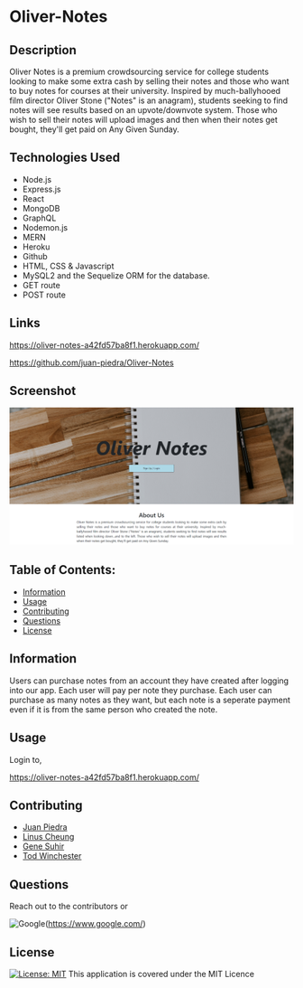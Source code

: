 # Oliver-Notes

## Description

Oliver Notes is a premium crowdsourcing service for college students looking to make some extra cash by selling their notes and those who want to buy notes for courses at their university. Inspired by much-ballyhooed film director Oliver Stone ("Notes" is an anagram), students seeking to find notes will see results based on an upvote/downvote system. Those who wish to sell their notes will upload images and then when their notes get bought, they'll get paid on Any Given Sunday.

## Technologies Used

- Node.js
- Express.js
- React
- MongoDB
- GraphQL
- Nodemon.js
- MERN
- Heroku
- Github
- HTML, CSS & Javascript
- MySQL2 and the Sequelize ORM for the database.
- GET route
- POST route


## Links

https://oliver-notes-a42fd57ba8f1.herokuapp.com/

https://github.com/juan-piedra/Oliver-Notes

## Screenshot

![Alt text](image.png)

## Table of Contents:

- [Information](#information)
- [Usage](#usage)
- [Contributing](#contributing)
- [Questions](#questions)
- [License](#license)

## Information

Users can purchase notes from an account they have created after logging into our app.  Each user will pay per note they purchase. 
Each user can purchase as many notes as they want, but each note is a seperate payment even if it is from the same person who created the note.

## Usage

Login to,

https://oliver-notes-a42fd57ba8f1.herokuapp.com/

## Contributing

- [Juan Piedra](https://github.com/juan-piedra)
- [Linus Cheung](https://github.com/linuscth)
- [Gene Suhir](https://github.com/GSuhir)
- [Tod Winchester](https://github.com/Chesster14)


## Questions

Reach out to the contributors or

![Google](https://custom-icon-badges.demolab.com/badge/Google-grey?logo=google&logoColor=red)(https://www.google.com/)


## License

[![License: MIT](https://custom-icon-badges.demolab.com/badge/license-MIT-yellowgreen.svg?logo=law)](https://opensource.org/licenses/MIT)
This application is covered under the MIT Licence
